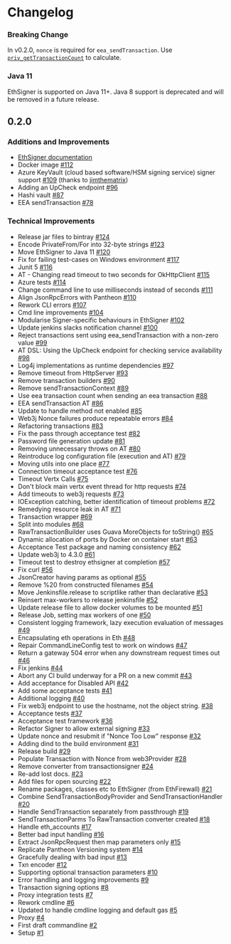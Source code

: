 # Changelog

### Breaking Change 

In v0.2.0, `nonce` is required for `eea_sendTransaction`. Use [`priv_getTransactionCount`]( (https://docs.pantheon.pegasys.tech/en/latest/Reference/Pantheon-API-Methods/#priv_gettransactioncount))
to calculate.

### Java 11

EthSigner is supported on Java 11+. Java 8 support is deprecated and will be removed in a future release.

## 0.2.0

### Additions and Improvements 

- [EthSigner documentation](https://docs.ethsigner.pegasys.tech/en/latest/)
- Docker image [\#112](https://github.com/PegaSysEng/ethsigner/pull/112) 
- Azure KeyVault \(cloud based software/HSM signing service\) signer support [\#109](https://github.com/PegaSysEng/ethsigner/pull/109) (thanks to [jimthematrix](https://github.com/jimthematrix))
- Adding an UpCheck endpoint [\#96](https://github.com/PegaSysEng/ethsigner/pull/96) 
- Hashi vault [\#87](https://github.com/PegaSysEng/ethsigner/pull/87) 
- EEA sendTransaction [\#78](https://github.com/PegaSysEng/ethsigner/pull/78) 

### Technical Improvements 

- Release jar files to bintray [\#124](https://github.com/PegaSysEng/ethsigner/pull/124) 
- Encode PrivateFrom/For into 32-byte strings [\#123](https://github.com/PegaSysEng/ethsigner/pull/123) 
- Move EthSigner to Java 11 [\#120](https://github.com/PegaSysEng/ethsigner/pull/120) 
- Fix for failing test-cases on Windows environment [\#117](https://github.com/PegaSysEng/ethsigner/pull/117) 
- Junit 5 [\#116](https://github.com/PegaSysEng/ethsigner/pull/116) 
- AT - Changing read timeout to two seconds for OkHttpClient [\#115](https://github.com/PegaSysEng/ethsigner/pull/115) 
- Azure tests [\#114](https://github.com/PegaSysEng/ethsigner/pull/114) 
- Change command line to use milliseconds instead of seconds [\#111](https://github.com/PegaSysEng/ethsigner/pull/111) 
- Align JsonRpcErrors with Pantheon [\#110](https://github.com/PegaSysEng/ethsigner/pull/110) 
- Rework CLI errors [\#107](https://github.com/PegaSysEng/ethsigner/pull/107) 
- Cmd line improvements [\#104](https://github.com/PegaSysEng/ethsigner/pull/104) 
- Modularise Signer-specific behaviours in EthSigner [\#102](https://github.com/PegaSysEng/ethsigner/pull/102) 
- Update jenkins slacks notification channel [\#100](https://github.com/PegaSysEng/ethsigner/pull/100) 
- Reject transactions sent using eea\_sendTransaction with a non-zero value [\#99](https://github.com/PegaSysEng/ethsigner/pull/99)
- AT DSL: Using the UpCheck endpoint for checking service availability [\#98](https://github.com/PegaSysEng/ethsigner/pull/98) 
- Log4j implementations as runtime dependencies [\#97](https://github.com/PegaSysEng/ethsigner/pull/97) 
- Remove timeout from HttpServer [\#93](https://github.com/PegaSysEng/ethsigner/pull/93) 
- Remove transaction builders [\#90](https://github.com/PegaSysEng/ethsigner/pull/90) 
- Remove sendTransactionContext [\#89](https://github.com/PegaSysEng/ethsigner/pull/89) 
- Use eea transaction count when sending an eea transaction [\#88](https://github.com/PegaSysEng/ethsigner/pull/88) 
- EEA sendTransaction AT [\#86](https://github.com/PegaSysEng/ethsigner/pull/86) 
- Update to handle method not enabled [\#85](https://github.com/PegaSysEng/ethsigner/pull/85) 
- Web3j Nonce failures produce repeatable errors [\#84](https://github.com/PegaSysEng/ethsigner/pull/84) 
- Refactoring transactions [\#83](https://github.com/PegaSysEng/ethsigner/pull/83)
- Fix the pass through acceptance test [\#82](https://github.com/PegaSysEng/ethsigner/pull/82)
- Password file generation update [\#81](https://github.com/PegaSysEng/ethsigner/pull/81) 
- Removing unnecessary throws on AT [\#80](https://github.com/PegaSysEng/ethsigner/pull/80) 
- Reintroduce log configuration file \(execution and AT\) [\#79](https://github.com/PegaSysEng/ethsigner/pull/79) 
- Moving utils into one place [\#77](https://github.com/PegaSysEng/ethsigner/pull/77)
- Connection timeout acceptance test [\#76](https://github.com/PegaSysEng/ethsigner/pull/76) 
- Timeout Vertx Calls [\#75](https://github.com/PegaSysEng/ethsigner/pull/75)
- Don't block main vertx event thread for http requests [\#74](https://github.com/PegaSysEng/ethsigner/pull/74)
- Add timeouts to web3j requests  [\#73](https://github.com/PegaSysEng/ethsigner/pull/73) 
- IOException catching, better identification of timeout problems [\#72](https://github.com/PegaSysEng/ethsigner/pull/72) 
- Remedying resource leak in AT [\#71](https://github.com/PegaSysEng/ethsigner/pull/71) 
- Transaction wrapper [\#69](https://github.com/PegaSysEng/ethsigner/pull/69)
- Split into modules [\#68](https://github.com/PegaSysEng/ethsigner/pull/68)
- RawTransactionBuilder uses Guava MoreObjects for toString\(\) [\#65](https://github.com/PegaSysEng/ethsigner/pull/65) 
- Dynamic allocation of ports by Docker on container start [\#63](https://github.com/PegaSysEng/ethsigner/pull/63) 
- Acceptance Test package and naming consistency [\#62](https://github.com/PegaSysEng/ethsigner/pull/62)
- Update web3j to 4.3.0 [\#61](https://github.com/PegaSysEng/ethsigner/pull/61)
- Timeout test to destroy ethsigner at completion [\#57](https://github.com/PegaSysEng/ethsigner/pull/57)
- Fix curl [\#56](https://github.com/PegaSysEng/ethsigner/pull/56) 
- JsonCreator having params as optional [\#55](https://github.com/PegaSysEng/ethsigner/pull/55)
- Remove %20 from constructed filenames [\#54](https://github.com/PegaSysEng/ethsigner/pull/54) 
- Move Jenkinsfile.release to scriptlike rather than declarative [\#53](https://github.com/PegaSysEng/ethsigner/pull/53)
- Reinsert max-workers to release jenkinsfile [\#52](https://github.com/PegaSysEng/ethsigner/pull/52)
- Update release file to allow docker volumes to be mounted [\#51](https://github.com/PegaSysEng/ethsigner/pull/51)
- Release Job, setting max workers of one [\#50](https://github.com/PegaSysEng/ethsigner/pull/50) 
- Consistent logging framework, lazy execution evaluation of messages [\#49](https://github.com/PegaSysEng/ethsigner/pull/49) 
- Encapsulating eth operations in Eth [\#48](https://github.com/PegaSysEng/ethsigner/pull/48) 
- Repair CommandLineConfig test to work on windows [\#47](https://github.com/PegaSysEng/ethsigner/pull/47) 
- Return a gateway 504 error when any downstream request times out [\#46](https://github.com/PegaSysEng/ethsigner/pull/46) 
- Fix jenkins [\#44](https://github.com/PegaSysEng/ethsigner/pull/44)
- Abort any CI build underway for a PR on a new commit [\#43](https://github.com/PegaSysEng/ethsigner/pull/43) 
- Add acceptance for Disabled API [\#42](https://github.com/PegaSysEng/ethsigner/pull/42) 
- Add some acceptance tests [\#41](https://github.com/PegaSysEng/ethsigner/pull/41) 
- Additional logging [\#40](https://github.com/PegaSysEng/ethsigner/pull/40) 
- Fix web3j endpoint to use the hostname, not the object string. [\#38](https://github.com/PegaSysEng/ethsigner/pull/38) 
- Acceptance tests [\#37](https://github.com/PegaSysEng/ethsigner/pull/37) 
- Acceptance test framework [\#36](https://github.com/PegaSysEng/ethsigner/pull/36) 
- Refactor Signer to allow external signing [\#33](https://github.com/PegaSysEng/ethsigner/pull/33) 
- Update nonce and resubmit if "Nonce Too Low" response [\#32](https://github.com/PegaSysEng/ethsigner/pull/32) 
- Adding dind to the build environment [\#31](https://github.com/PegaSysEng/ethsigner/pull/31) 
- Release build [\#29](https://github.com/PegaSysEng/ethsigner/pull/29)
- Populate Transaction with Nonce from web3Provider [\#28](https://github.com/PegaSysEng/ethsigner/pull/28)
- Remove converter from transactionsigner [\#24](https://github.com/PegaSysEng/ethsigner/pull/24) 
- Re-add lost docs. [\#23](https://github.com/PegaSysEng/ethsigner/pull/23) 
- Add files for open sourcing [\#22](https://github.com/PegaSysEng/ethsigner/pull/22) 
- Rename packages, classes etc to EthSigner \(from EthFirewall\) [\#21](https://github.com/PegaSysEng/ethsigner/pull/21) 
- Combine SendTransactionBodyProvider and SendTransactionHandler [\#20](https://github.com/PegaSysEng/ethsigner/pull/20) 
- Handle SendTransaction separately from passthrough [\#19](https://github.com/PegaSysEng/ethsigner/pull/19) 
- SendTransactionParms To RawTransaction converter created [\#18](https://github.com/PegaSysEng/ethsigner/pull/18)
- Handle eth\_accounts [\#17](https://github.com/PegaSysEng/ethsigner/pull/17)
- Better bad input handling [\#16](https://github.com/PegaSysEng/ethsigner/pull/16) 
- Extract JsonRpcRequest then map parameters only [\#15](https://github.com/PegaSysEng/ethsigner/pull/15) 
- Replicate Pantheon Versioning system [\#14](https://github.com/PegaSysEng/ethsigner/pull/14)
- Gracefully dealing with bad input [\#13](https://github.com/PegaSysEng/ethsigner/pull/13)
- Txn encoder [\#12](https://github.com/PegaSysEng/ethsigner/pull/12)
- Supporting optional transaction parameters [\#10](https://github.com/PegaSysEng/ethsigner/pull/10)
- Error handling and logging improvements [\#9](https://github.com/PegaSysEng/ethsigner/pull/9) 
- Transaction signing options [\#8](https://github.com/PegaSysEng/ethsigner/pull/8) 
- Proxy integration tests [\#7](https://github.com/PegaSysEng/ethsigner/pull/7)
- Rework cmdline [\#6](https://github.com/PegaSysEng/ethsigner/pull/6)
- Updated to handle cmdline logging and default gas [\#5](https://github.com/PegaSysEng/ethsigner/pull/5)
- Proxy [\#4](https://github.com/PegaSysEng/ethsigner/pull/4) 
- First draft commandline [\#2](https://github.com/PegaSysEng/ethsigner/pull/2) 
- Setup [\#1](https://github.com/PegaSysEng/ethsigner/pull/1)